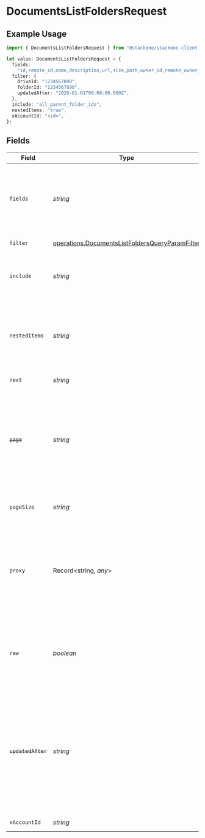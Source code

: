 # DocumentsListFoldersRequest

## Example Usage

```typescript
import { DocumentsListFoldersRequest } from "@stackone/stackone-client-ts/sdk/models/operations";

let value: DocumentsListFoldersRequest = {
  fields:
    "id,remote_id,name,description,url,size,path,owner_id,remote_owner_id,parent_folder_id,remote_parent_folder_id,drive_id,remote_drive_id,created_at,updated_at,has_content,has_children,is_root,all_parent_folder_ids,remote_all_parent_folder_ids",
  filter: {
    driveId: "1234567890",
    folderId: "1234567890",
    updatedAfter: "2020-01-01T00:00:00.000Z",
  },
  include: "all_parent_folder_ids",
  nestedItems: "true",
  xAccountId: "<id>",
};
```

## Fields

| Field                                                                                                                                                                                                                                            | Type                                                                                                                                                                                                                                             | Required                                                                                                                                                                                                                                         | Description                                                                                                                                                                                                                                      | Example                                                                                                                                                                                                                                          |
| ------------------------------------------------------------------------------------------------------------------------------------------------------------------------------------------------------------------------------------------------ | ------------------------------------------------------------------------------------------------------------------------------------------------------------------------------------------------------------------------------------------------ | ------------------------------------------------------------------------------------------------------------------------------------------------------------------------------------------------------------------------------------------------ | ------------------------------------------------------------------------------------------------------------------------------------------------------------------------------------------------------------------------------------------------ | ------------------------------------------------------------------------------------------------------------------------------------------------------------------------------------------------------------------------------------------------ |
| `fields`                                                                                                                                                                                                                                         | *string*                                                                                                                                                                                                                                         | :heavy_minus_sign:                                                                                                                                                                                                                               | The comma separated list of fields that will be returned in the response (if empty, all fields are returned)                                                                                                                                     | id,remote_id,name,description,url,size,path,owner_id,remote_owner_id,parent_folder_id,remote_parent_folder_id,drive_id,remote_drive_id,created_at,updated_at,has_content,has_children,is_root,all_parent_folder_ids,remote_all_parent_folder_ids |
| `filter`                                                                                                                                                                                                                                         | [operations.DocumentsListFoldersQueryParamFilter](../../../sdk/models/operations/documentslistfoldersqueryparamfilter.md)                                                                                                                        | :heavy_minus_sign:                                                                                                                                                                                                                               | Documents Folders Filter                                                                                                                                                                                                                         |                                                                                                                                                                                                                                                  |
| `include`                                                                                                                                                                                                                                        | *string*                                                                                                                                                                                                                                         | :heavy_minus_sign:                                                                                                                                                                                                                               | The comma separated list of fields that will be included in the response                                                                                                                                                                         | all_parent_folder_ids                                                                                                                                                                                                                            |
| `nestedItems`                                                                                                                                                                                                                                    | *string*                                                                                                                                                                                                                                         | :heavy_minus_sign:                                                                                                                                                                                                                               | When "true" and used with filter[folder_id], the response includes Folders and their descendant Folders                                                                                                                                          | true                                                                                                                                                                                                                                             |
| `next`                                                                                                                                                                                                                                           | *string*                                                                                                                                                                                                                                         | :heavy_minus_sign:                                                                                                                                                                                                                               | The unified cursor                                                                                                                                                                                                                               |                                                                                                                                                                                                                                                  |
| ~~`page`~~                                                                                                                                                                                                                                       | *string*                                                                                                                                                                                                                                         | :heavy_minus_sign:                                                                                                                                                                                                                               | : warning: ** DEPRECATED **: This will be removed in a future release, please migrate away from it as soon as possible.<br/><br/>The page number of the results to fetch                                                                         |                                                                                                                                                                                                                                                  |
| `pageSize`                                                                                                                                                                                                                                       | *string*                                                                                                                                                                                                                                         | :heavy_minus_sign:                                                                                                                                                                                                                               | The number of results per page (default value is 25)                                                                                                                                                                                             |                                                                                                                                                                                                                                                  |
| `proxy`                                                                                                                                                                                                                                          | Record<string, *any*>                                                                                                                                                                                                                            | :heavy_minus_sign:                                                                                                                                                                                                                               | Query parameters that can be used to pass through parameters to the underlying provider request by surrounding them with 'proxy' key                                                                                                             |                                                                                                                                                                                                                                                  |
| `raw`                                                                                                                                                                                                                                            | *boolean*                                                                                                                                                                                                                                        | :heavy_minus_sign:                                                                                                                                                                                                                               | Indicates that the raw request result should be returned in addition to the mapped result (default value is false)                                                                                                                               |                                                                                                                                                                                                                                                  |
| ~~`updatedAfter`~~                                                                                                                                                                                                                               | *string*                                                                                                                                                                                                                                         | :heavy_minus_sign:                                                                                                                                                                                                                               | : warning: ** DEPRECATED **: This will be removed in a future release, please migrate away from it as soon as possible.<br/><br/>Use a string with a date to only select results updated after that given date                                   | 2020-01-01T00:00:00.000Z                                                                                                                                                                                                                         |
| `xAccountId`                                                                                                                                                                                                                                     | *string*                                                                                                                                                                                                                                         | :heavy_check_mark:                                                                                                                                                                                                                               | The account identifier                                                                                                                                                                                                                           |                                                                                                                                                                                                                                                  |